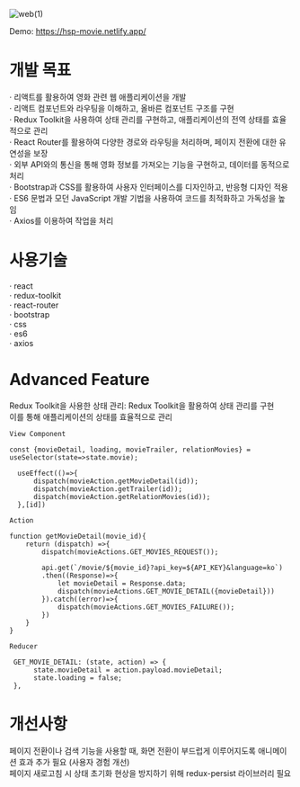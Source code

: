 ![web(1)](https://github.com/HanSeungPyo/react-app-movie/assets/18672442/5e55bffc-ff11-4491-9cc5-51cb6c299f75)


Demo: https://hsp-movie.netlify.app/

<h1>개발 목표</h1>

· 리액트를 활용하여 영화 관련 웹 애플리케이션을 개발<br>
· 리액트 컴포넌트와 라우팅을 이해하고, 올바른 컴포넌트 구조를 구현<br>
· Redux Toolkit을 사용하여 상태 관리를 구현하고, 애플리케이션의 전역 상태를 효율적으로 관리<br>
· React Router를 활용하여 다양한 경로와 라우팅을 처리하며, 페이지 전환에 대한 유연성을 보장<br>
· 외부 API와의 통신을 통해 영화 정보를 가져오는 기능을 구현하고, 데이터를 동적으로 처리<br>
· Bootstrap과 CSS를 활용하여 사용자 인터페이스를 디자인하고, 반응형 디자인 적용<br>
· ES6 문법과 모던 JavaScript 개발 기법을 사용하여 코드를 최적화하고 가독성을 높임<br>
· Axios를 이용하여 작업을 처리


<h1>사용기술</h1>
· react<br>
· redux-toolkit<br>
· react-router<br>
· bootstrap<br>
· css<br>
· es6<br>
· axios



<h1>Advanced Feature</h1>

Redux Toolkit을 사용한 상태 관리: Redux Toolkit을 활용하여 상태 관리를 구현 <br>
이를 통해 애플리케이션의 상태를 효율적으로 관리

```
View Component

const {movieDetail, loading, movieTrailer, relationMovies} = useSelector(state=>state.movie);

  useEffect(()=>{
      dispatch(movieAction.getMovieDetail(id));
      dispatch(movieAction.getTrailer(id));    
      dispatch(movieAction.getRelationMovies(id));    
  },[id]) 
```

```
Action

function getMovieDetail(movie_id){
    return (dispatch) =>{
        dispatch(movieActions.GET_MOVIES_REQUEST());
       
        api.get(`/movie/${movie_id}?api_key=${API_KEY}&language=ko`)
        .then((Response)=>{
            let movieDetail = Response.data;
            dispatch(movieActions.GET_MOVIE_DETAIL({movieDetail}))
        }).catch((error)=>{
            dispatch(movieActions.GET_MOVIES_FAILURE());   
        })
    }
}
```

```
Reducer

 GET_MOVIE_DETAIL: (state, action) => {
      state.movieDetail = action.payload.movieDetail;
      state.loading = false;
 },
```


<h1>개선사항</h1>

페이지 전환이나 검색 기능을 사용할 때, 화면 전환이 부드럽게 이루어지도록 애니메이션 효과 추가 필요 (사용자 경험 개선)<br>
페이지 새로고침 시 상태 초기화 현상을 방지하기 위해 redux-persist 라이브러리 필요

